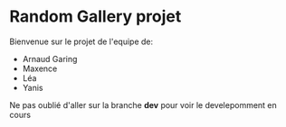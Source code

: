 # Random Gallery projet

Bienvenue sur le projet de l'equipe de:
* Arnaud Garing
* Maxence
* Léa
* Yanis

Ne pas oublié d'aller sur la branche **dev** pour voir le develepomment en cours